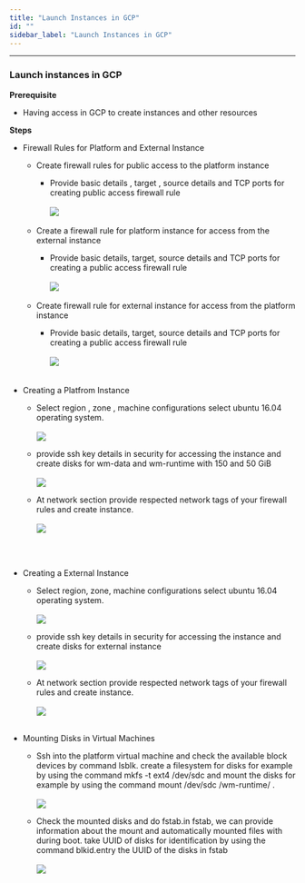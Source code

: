 ```yaml
---
title: "Launch Instances in GCP"
id: ""
sidebar_label: "Launch Instances in GCP"
---
```

---

### Launch instances in GCP
**Prerequisite**
- Having access in GCP to create instances and other resources 

**Steps**  

- Firewall Rules for Platform and External Instance
  - Create firewall rules for public access to the platform instance
    - Provide basic details , target , source details and TCP ports for creating public access firewall rule
  	   <br/><br/>
       [![](/learn/assets/wme-setup/wme-setup-in-gcp/public-access-firewall.png)](/learn/assets/wme-setup/wme-setup-in-gcp/public-access-firewall.png)

  - Create a firewall rule for platform instance for access from the external instance
    - Provide basic details, target, source details and TCP ports for creating a public access firewall rule
  	   <br/><br/>
       [![](/learn/assets/wme-setup/wme-setup-in-gcp/platform-firewall.png)](/learn/assets/wme-setup/wme-setup-in-gcp/platform-firewall.png)

  - Create firewall rule for external instance for access from the platform instance 
    - Provide basic details, target, source details and TCP ports for creating a public access firewall rule
  	   <br/><br/>
       [![](/learn/assets/wme-setup/wme-setup-in-gcp/external-firewall.png)](/learn/assets/wme-setup/wme-setup-in-gcp/external-firewall.png)
       <br/><br/>

- Creating a Platfrom Instance
  - Select region , zone , machine configurations select ubuntu 16.04 operating system.
  	  <br/><br/>
      [![](/learn/assets/wme-setup/wme-setup-in-gcp/instance-os.png)](/learn/assets/wme-setup/wme-setup-in-gcp/instance-os.png)

  - provide ssh key details in security for accessing the instance and create disks for wm-data and wm-runtime with 150 and 50 GiB
  	  <br/><br/>
      [![](/learn/assets/wme-setup/wme-setup-in-gcp/platform-disks.png)](/learn/assets/wme-setup/wme-setup-in-gcp/platform-disks.png)

  - At network section provide respected network tags of your firewall rules and create instance.
  	  <br/><br/>
      [![](/learn/assets/wme-setup/wme-setup-in-gcp/platform-network-details.png)](/learn/assets/wme-setup/wme-setup-in-gcp/platform-network-details.png)

      <br/><br/>
- Creating a External Instance
  - Select region, zone, machine configurations select ubuntu 16.04 operating system.
      <br/><br/>
      [![](/learn/assets/wme-setup/wme-setup-in-gcp/instance-os.png)](/learn/assets/wme-setup/wme-setup-in-gcp/instance-os.png)

  - provide ssh key details in security for accessing the instance and create disks for external instance
  	  <br/><br/>
      [![](/learn/assets/wme-setup/wme-setup-in-gcp/external-disk.png)](/learn/assets/wme-setup/wme-setup-in-gcp/external-disk.png)

  - At network section provide respected network tags of your firewall rules and create instance.
  	  <br/><br/>
      [![](/learn/assets/wme-setup/wme-setup-in-gcp/external-network-details.jpg)](/learn/assets/wme-setup/wme-setup-in-gcp/external-network-details.jpg)
      <br/><br/>

- Mounting Disks in Virtual Machines
  - Ssh into the platform virtual machine and check the available block devices by command lsblk. create a filesystem for disks for example by using the command mkfs -t ext4 /dev/sdc and mount the disks for example by using the command mount /dev/sdc /wm-runtime/ .
  	  <br/><br/>
      [![](/learn/assets/wme-setup/wme-setup-in-gcp/mounting-volumes.png)](/learn/assets/wme-setup/wme-setup-in-gcp/mounting-volumes.png)

  - Check the mounted disks and do fstab.in fstab, we can provide information about the mount and automatically mounted files with during boot. take UUID of disks for identification by using the command blkid.entry the  UUID of the disks in fstab
	  <br/><br/>
    [![](/learn/assets/wme-setup/wme-setup-in-gcp/fstab.png)](/learn/assets/wme-setup/wme-setup-in-gcp/fstab.png)

